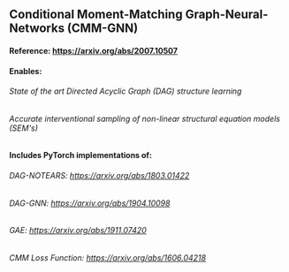 ## Conditional Moment-Matching Graph-Neural-Networks (CMM-GNN)
#### Reference: https://arxiv.org/abs/2007.10507
#### Enables:
###### State of the art Directed Acyclic Graph (DAG) structure learning
###### Accurate interventional sampling of non-linear structural equation models (SEM's)
#### Includes PyTorch implementations of:
###### DAG-NOTEARS: https://arxiv.org/abs/1803.01422
###### DAG-GNN: https://arxiv.org/abs/1904.10098
###### GAE: https://arxiv.org/abs/1911.07420
###### CMM Loss Function: https://arxiv.org/abs/1606.04218
